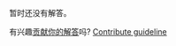 
暂时还没有解答。

有兴趣[贡献你的解答](https://github.com/BFEdev/BFE.dev-solutions/blob/main/quiz/nan_zh.md)吗? [Contribute guideline](https://github.com/BFEdev/BFE.dev-solutions#how-to-contribute)
